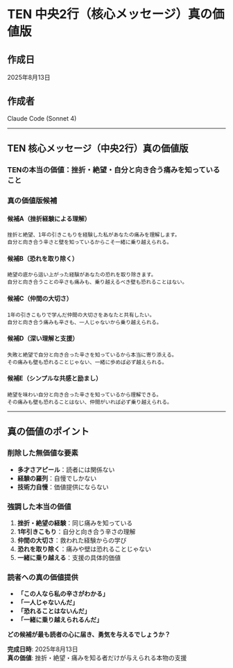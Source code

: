 # TEN 中央2行（核心メッセージ）真の価値版

## 作成日
2025年8月13日

## 作成者
Claude Code (Sonnet 4)

---

## TEN 核心メッセージ（中央2行）真の価値版

### TENの本当の価値：挫折・絶望・自分と向き合う痛みを知っていること

### 真の価値版候補

#### 候補A（挫折経験による理解）
```
挫折と絶望、1年の引きこもりを経験した私があなたの痛みを理解します。
自分と向き合う辛さと壁を知っているからこそ一緒に乗り越えられる。
```

#### 候補B（恐れを取り除く）
```
絶望の底から這い上がった経験があなたの恐れを取り除きます。
自分と向き合うことの辛さも痛みも、乗り越えるべき壁も恐れることはない。
```

#### 候補C（仲間の大切さ）
```
1年の引きこもりで学んだ仲間の大切さをあなたと共有したい。
自分と向き合う痛みも辛さも、一人じゃないから乗り越えられる。
```

#### 候補D（深い理解と支援）
```
失敗と絶望で自分と向き合った辛さを知っているから本当に寄り添える。
その痛みも壁も恐れることじゃない、一緒に歩めば必ず越えられる。
```

#### 候補E（シンプルな共感と励まし）
```
絶望を味わい自分と向き合った辛さを知っているから理解できる。
その痛みも壁も恐れることはない、仲間がいれば必ず乗り越えられる。
```

---

## 真の価値のポイント

### 削除した無価値な要素
- **多才さアピール**：読者には関係ない
- **経験の羅列**：自慢でしかない
- **技術力自慢**：価値提供にならない

### 強調した本当の価値
1. **挫折・絶望の経験**：同じ痛みを知っている
2. **1年引きこもり**：自分と向き合う辛さの理解
3. **仲間の大切さ**：救われた経験からの学び
4. **恐れを取り除く**：痛みや壁は恐れることじゃない
5. **一緒に乗り越える**：支援の具体的価値

### 読者への真の価値提供
- **「この人なら私の辛さがわかる」**
- **「一人じゃないんだ」**
- **「恐れることはないんだ」**
- **「一緒に乗り越えられるんだ」**

**どの候補が最も読者の心に届き、勇気を与えるでしょうか？**

**完成日時**: 2025年8月13日  
**真の価値**: 挫折・絶望・痛みを知る者だけが与えられる本物の支援